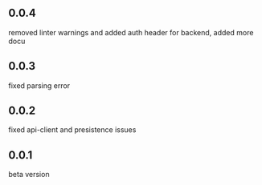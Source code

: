 ## 0.0.4
removed linter warnings and added auth header for backend, added more docu

## 0.0.3
fixed parsing error

## 0.0.2
fixed api-client and presistence issues

## 0.0.1
beta version